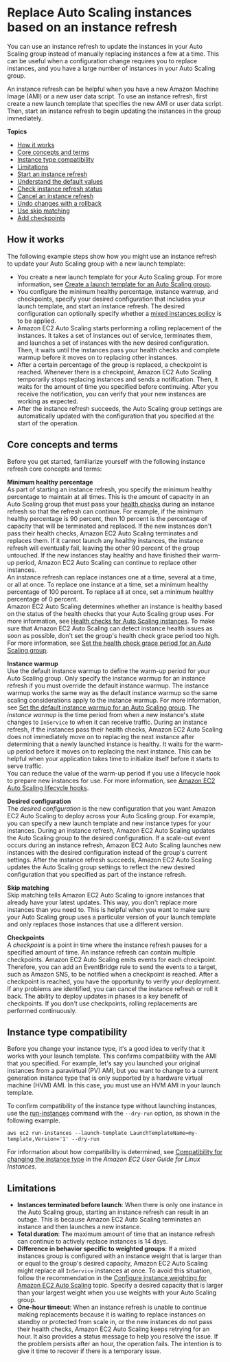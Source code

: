 # Replace Auto Scaling instances based on an instance refresh<a name="asg-instance-refresh"></a>

You can use an instance refresh to update the instances in your Auto Scaling group instead of manually replacing instances a few at a time\. This can be useful when a configuration change requires you to replace instances, and you have a large number of instances in your Auto Scaling group\. 

An instance refresh can be helpful when you have a new Amazon Machine Image \(AMI\) or a new user data script\. To use an instance refresh, first create a new launch template that specifies the new AMI or user data script\. Then, start an instance refresh to begin updating the instances in the group immediately\. 

**Topics**
+ [How it works](#instance-refresh-how-it-works)
+ [Core concepts and terms](#instance-refresh-core-concepts)
+ [Instance type compatibility](#instance-type-compatibility)
+ [Limitations](#instance-refresh-limitations)
+ [Start an instance refresh](start-instance-refresh.md)
+ [Understand the default values](understand-instance-refresh-default-values.md)
+ [Check instance refresh status](check-status-instance-refresh.md)
+ [Cancel an instance refresh](cancel-instance-refresh.md)
+ [Undo changes with a rollback](instance-refresh-rollback.md)
+ [Use skip matching](asg-instance-refresh-skip-matching.md)
+ [Add checkpoints](asg-adding-checkpoints-instance-refresh.md)

## How it works<a name="instance-refresh-how-it-works"></a>

The following example steps show how you might use an instance refresh to update your Auto Scaling group with a new launch template:
+ You create a new launch template for your Auto Scaling group\. For more information, see [Create a launch template for an Auto Scaling group](create-launch-template.md)\.
+ You configure the minimum healthy percentage, instance warmup, and checkpoints, specify your desired configuration that includes your launch template, and start an instance refresh\. The desired configuration can optionally specify whether a [mixed instances policy](ec2-auto-scaling-mixed-instances-groups.md) is to be applied\.
+ Amazon EC2 Auto Scaling starts performing a rolling replacement of the instances\. It takes a set of instances out of service, terminates them, and launches a set of instances with the new desired configuration\. Then, it waits until the instances pass your health checks and complete warmup before it moves on to replacing other instances\. 
+ After a certain percentage of the group is replaced, a checkpoint is reached\. Whenever there is a checkpoint, Amazon EC2 Auto Scaling temporarily stops replacing instances and sends a notification\. Then, it waits for the amount of time you specified before continuing\. After you receive the notification, you can verify that your new instances are working as expected\.
+ After the instance refresh succeeds, the Auto Scaling group settings are automatically updated with the configuration that you specified at the start of the operation\. 

## Core concepts and terms<a name="instance-refresh-core-concepts"></a>

Before you get started, familiarize yourself with the following instance refresh core concepts and terms:

**Minimum healthy percentage**  
As part of starting an instance refresh, you specify the minimum healthy percentage to maintain at all times\. This is the amount of capacity in an Auto Scaling group that must pass your [health checks](ec2-auto-scaling-health-checks.md) during an instance refresh so that the refresh can continue\. For example, if the minimum healthy percentage is 90 percent, then 10 percent is the percentage of capacity that will be terminated and replaced\. If the new instances don't pass their health checks, Amazon EC2 Auto Scaling terminates and replaces them\. If it cannot launch any healthy instances, the instance refresh will eventually fail, leaving the other 90 percent of the group untouched\. If the new instances stay healthy and have finished their warm\-up period, Amazon EC2 Auto Scaling can continue to replace other instances\.  
An instance refresh can replace instances one at a time, several at a time, or all at once\. To replace one instance at a time, set a minimum healthy percentage of 100 percent\. To replace all at once, set a minimum healthy percentage of 0 percent\.  
Amazon EC2 Auto Scaling determines whether an instance is healthy based on the status of the health checks that your Auto Scaling group uses\. For more information, see [Health checks for Auto Scaling instances](ec2-auto-scaling-health-checks.md)\. To make sure that Amazon EC2 Auto Scaling can detect instance health issues as soon as possible, don't set the group's health check grace period too high\. For more information, see [Set the health check grace period for an Auto Scaling group](health-check-grace-period.md)\.

**Instance warmup**  
Use the default instance warmup to define the warm\-up period for your Auto Scaling group\. Only specify the instance warmup for an instance refresh if you must override the default instance warmup\. The instance warmup works the same way as the default instance warmup so the same scaling considerations apply to the instance warmup\. For more information, see [Set the default instance warmup for an Auto Scaling group](ec2-auto-scaling-default-instance-warmup.md)\.
The *instance warmup* is the time period from when a new instance's state changes to `InService` to when it can receive traffic\. During an instance refresh, if the instances pass their health checks, Amazon EC2 Auto Scaling does not immediately move on to replacing the next instance after determining that a newly launched instance is healthy\. It waits for the warm\-up period before it moves on to replacing the next instance\. This can be helpful when your application takes time to initialize itself before it starts to serve traffic\.  
You can reduce the value of the warm\-up period if you use a lifecycle hook to prepare new instances for use\. For more information, see [Amazon EC2 Auto Scaling lifecycle hooks](lifecycle-hooks.md)\.

**Desired configuration**  
The *desired configuration* is the new configuration that you want Amazon EC2 Auto Scaling to deploy across your Auto Scaling group\. For example, you can specify a new launch template and new instance types for your instances\. During an instance refresh, Amazon EC2 Auto Scaling updates the Auto Scaling group to the desired configuration\. If a scale\-out event occurs during an instance refresh, Amazon EC2 Auto Scaling launches new instances with the desired configuration instead of the group's current settings\. After the instance refresh succeeds, Amazon EC2 Auto Scaling updates the Auto Scaling group settings to reflect the new desired configuration that you specified as part of the instance refresh\. 

**Skip matching**  
Skip matching tells Amazon EC2 Auto Scaling to ignore instances that already have your latest updates\. This way, you don't replace more instances than you need to\. This is helpful when you want to make sure your Auto Scaling group uses a particular version of your launch template and only replaces those instances that use a different version\.

**Checkpoints**  
A *checkpoint* is a point in time where the instance refresh pauses for a specified amount of time\. An instance refresh can contain multiple checkpoints\. Amazon EC2 Auto Scaling emits events for each checkpoint\. Therefore, you can add an EventBridge rule to send the events to a target, such as Amazon SNS, to be notified when a checkpoint is reached\. After a checkpoint is reached, you have the opportunity to verify your deployment\. If any problems are identified, you can cancel the instance refresh or roll it back\. The ability to deploy updates in phases is a key benefit of checkpoints\. If you don't use checkpoints, rolling replacements are performed continuously\.

## Instance type compatibility<a name="instance-type-compatibility"></a>

Before you change your instance type, it's a good idea to verify that it works with your launch template\. This confirms compatibility with the AMI that you specified\. For example, let's say you launched your original instances from a paravirtual \(PV\) AMI, but you want to change to a current generation instance type that is only supported by a hardware virtual machine \(HVM\) AMI\. In this case, you must use an HVM AMI in your launch template\. 

To confirm compatibility of the instance type without launching instances, use the [run\-instances](https://docs.aws.amazon.com/cli/latest/reference/ec2/run-instances.html) command with the `--dry-run` option, as shown in the following example\.

```
aws ec2 run-instances --launch-template LaunchTemplateName=my-template,Version='1' --dry-run
```

For information about how compatibility is determined, see [Compatibility for changing the instance type](https://docs.aws.amazon.com/AWSEC2/latest/UserGuide/resize-limitations.html) in the *Amazon EC2 User Guide for Linux Instances*\.

## Limitations<a name="instance-refresh-limitations"></a>
+ **Instances terminated before launch**: When there is only one instance in the Auto Scaling group, starting an instance refresh can result in an outage\. This is because Amazon EC2 Auto Scaling terminates an instance and then launches a new instance\.
+ **Total duration**: The maximum amount of time that an instance refresh can continue to actively replace instances is 14 days\. 
+ **Difference in behavior specific to weighted groups**: If a mixed instances group is configured with an instance weight that is larger than or equal to the group's desired capacity, Amazon EC2 Auto Scaling might replace all `InService` instances at once\. To avoid this situation, follow the recommendation in the [Configure instance weighting for Amazon EC2 Auto Scaling](ec2-auto-scaling-mixed-instances-groups-instance-weighting.md) topic\. Specify a desired capacity that is larger than your largest weight when you use weights with your Auto Scaling group\.
+ **One\-hour timeout**: When an instance refresh is unable to continue making replacements because it is waiting to replace instances on standby or protected from scale in, or the new instances do not pass their health checks, Amazon EC2 Auto Scaling keeps retrying for an hour\. It also provides a status message to help you resolve the issue\. If the problem persists after an hour, the operation fails\. The intention is to give it time to recover if there is a temporary issue\. 